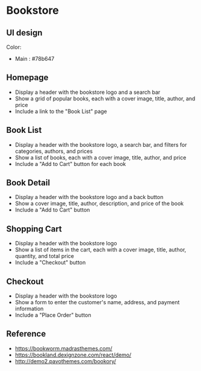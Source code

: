 # Bookstore

## UI design

Color:

- Main : #78b647

## Homepage

- Display a header with the bookstore logo and a search bar
- Show a grid of popular books, each with a cover image, title, author, and price
- Include a link to the "Book List" page

## Book List

- Display a header with the bookstore logo, a search bar, and filters for categories, authors, and prices
- Show a list of books, each with a cover image, title, author, and price
- Include a "Add to Cart" button for each book

## Book Detail

- Display a header with the bookstore logo and a back button
- Show a cover image, title, author, description, and price of the book
- Include a "Add to Cart" button

## Shopping Cart

- Display a header with the bookstore logo
- Show a list of items in the cart, each with a cover image, title, author, quantity, and total price
- Include a "Checkout" button

## Checkout

- Display a header with the bookstore logo
- Show a form to enter the customer's name, address, and payment information
- Include a "Place Order" button

## Reference

- <https://bookworm.madrasthemes.com/>
- <https://bookland.dexignzone.com/react/demo/>
- <http://demo2.pavothemes.com/bookory/>
